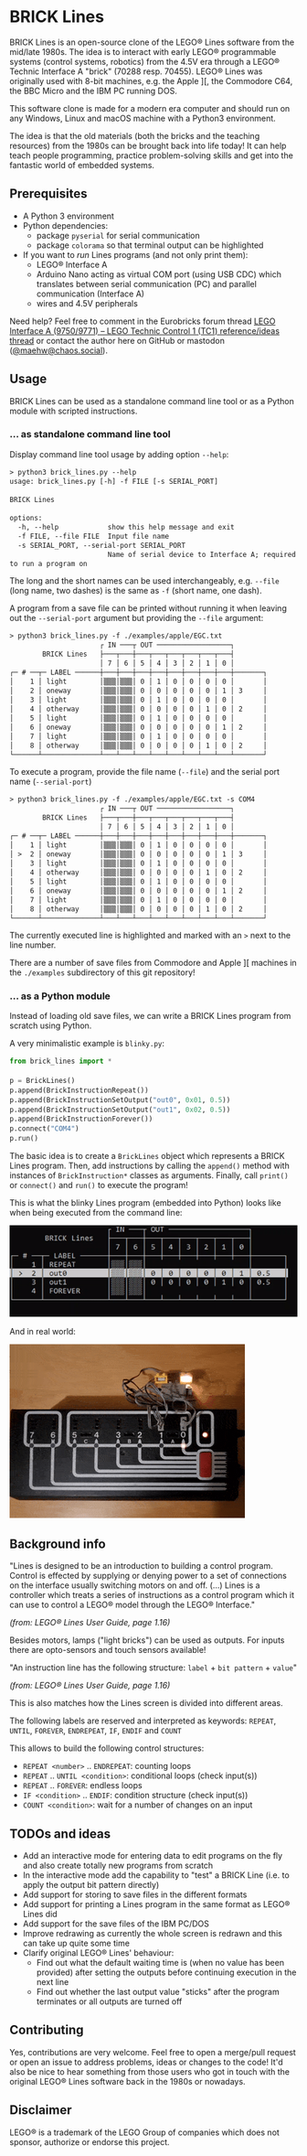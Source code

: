 # BRICK Lines

BRICK Lines is an open-source clone of the LEGO® Lines software from the mid/late 1980s. The idea is to interact with early LEGO® programmable systems (control systems, robotics) from the 4.5V era through a LEGO® Technic Interface A "brick" (70288 resp. 70455). LEGO® Lines was originally used with 8-bit machines, e.g. the Apple ][, the Commodore C64, the BBC Micro and the IBM PC running DOS.

This software clone is made for a modern era computer and should run on any Windows, Linux and macOS machine with a Python3 environment.

The idea is that the old materials (both the bricks and the teaching resources) from the 1980s can be brought back into life today! It can help teach people programming, practice problem-solving skills and get into the fantastic world of embedded systems.

## Prerequisites

* A Python 3 environment
* Python dependencies:
  * package `pyserial` for serial communication
  * package `colorama` so that terminal output can be highlighted
* If you want to _run_ Lines programs (and not only print them):
  * LEGO® Interface A
  * Arduino Nano acting as virtual COM port (using USB CDC) which translates between serial communication (PC) and parallel communication (Interface A)
  * wires and 4.5V peripherals

Need help? Feel free to comment in the Eurobricks forum thread [LEGO Interface A (9750/9771) – LEGO Technic Control 1 (TC1) reference/ideas thread](https://www.eurobricks.com/forum/index.php?/forums/topic/192941-lego-interface-a-97509771-%E2%80%93-lego-technic-control-1-tc1-referenceideas-thread) or contact the author here on GitHub or mastodon ([@maehw@chaos.social](https://chaos.social/@maehw)).

## Usage

BRICK Lines can be used as a standalone command line tool or as a Python module with scripted instructions.

### ... as standalone command line tool

Display command line tool usage by adding option `--help`:

```commandline
> python3 brick_lines.py --help
usage: brick_lines.py [-h] -f FILE [-s SERIAL_PORT]

BRICK Lines

options:
  -h, --help            show this help message and exit
  -f FILE, --file FILE  Input file name
  -s SERIAL_PORT, --serial-port SERIAL_PORT
                        Name of serial device to Interface A; required to run a program on
```

The long and the short names can be used interchangeably, e.g. `--file` (long name, two dashes) is the same as `-f` (short name, one dash).

A program from a save file can be printed without running it when leaving out the `--serial-port` argument but providing the `--file` argument:

```commandline
> python3 brick_lines.py -f ./examples/apple/EGC.txt
                      ┌ IN ───┬ OUT ──────────────────┐
        BRICK Lines   ├───┬───┼───┬───┬───┬───┬───┬───┤
                      │ 7 │ 6 │ 5 │ 4 │ 3 │ 2 │ 1 │ 0 │
┌─ # ──┬─ LABEL ──────┼───┼───┼───┼───┼───┼───┼───┼───┼───────┐
│    1 │ light        │▒▒▒│▒▒▒│ 0 │ 1 │ 0 │ 0 │ 0 │ 0 │       │
│    2 │ oneway       │▒▒▒│▒▒▒│ 0 │ 0 │ 0 │ 0 │ 0 │ 1 │ 3     │
│    3 │ light        │▒▒▒│▒▒▒│ 0 │ 1 │ 0 │ 0 │ 0 │ 0 │       │
│    4 │ otherway     │▒▒▒│▒▒▒│ 0 │ 0 │ 0 │ 0 │ 1 │ 0 │ 2     │
│    5 │ light        │▒▒▒│▒▒▒│ 0 │ 1 │ 0 │ 0 │ 0 │ 0 │       │
│    6 │ oneway       │▒▒▒│▒▒▒│ 0 │ 0 │ 0 │ 0 │ 0 │ 1 │ 2     │
│    7 │ light        │▒▒▒│▒▒▒│ 0 │ 1 │ 0 │ 0 │ 0 │ 0 │       │
│    8 │ otherway     │▒▒▒│▒▒▒│ 0 │ 0 │ 0 │ 0 │ 1 │ 0 │ 2     │
└──────┴──────────────┴───┴───┴───┴───┴───┴───┴───┴───┴───────┘
```

To execute a program, provide the file name (`--file`) and the serial port name (`--serial-port`)

```commandline
> python3 brick_lines.py -f ./examples/apple/EGC.txt -s COM4
                      ┌ IN ───┬ OUT ──────────────────┐
        BRICK Lines   ├───┬───┼───┬───┬───┬───┬───┬───┤
                      │ 7 │ 6 │ 5 │ 4 │ 3 │ 2 │ 1 │ 0 │
┌─ # ──┬─ LABEL ──────┼───┼───┼───┼───┼───┼───┼───┼───┼───────┐
│    1 │ light        │▒▒▒│▒▒▒│ 0 │ 1 │ 0 │ 0 │ 0 │ 0 │       │
│ >  2 │ oneway       │▒▒▒│▒▒▒│ 0 │ 0 │ 0 │ 0 │ 0 │ 1 │ 3     │
│    3 │ light        │▒▒▒│▒▒▒│ 0 │ 1 │ 0 │ 0 │ 0 │ 0 │       │
│    4 │ otherway     │▒▒▒│▒▒▒│ 0 │ 0 │ 0 │ 0 │ 1 │ 0 │ 2     │
│    5 │ light        │▒▒▒│▒▒▒│ 0 │ 1 │ 0 │ 0 │ 0 │ 0 │       │
│    6 │ oneway       │▒▒▒│▒▒▒│ 0 │ 0 │ 0 │ 0 │ 0 │ 1 │ 2     │
│    7 │ light        │▒▒▒│▒▒▒│ 0 │ 1 │ 0 │ 0 │ 0 │ 0 │       │
│    8 │ otherway     │▒▒▒│▒▒▒│ 0 │ 0 │ 0 │ 0 │ 1 │ 0 │ 2     │
└──────┴──────────────┴───┴───┴───┴───┴───┴───┴───┴───┴───────┘
```

The currently executed line is highlighted and marked with an `>` next to the line number.

There are a number of save files from Commodore and Apple ][ machines in the `./examples` subdirectory of this git repository!

### ... as a Python module

Instead of loading old save files, we can write a BRICK Lines program from scratch using Python.

A very minimalistic example is `blinky.py`:

```python
from brick_lines import *

p = BrickLines()
p.append(BrickInstructionRepeat())
p.append(BrickInstructionSetOutput("out0", 0x01, 0.5))
p.append(BrickInstructionSetOutput("out1", 0x02, 0.5))
p.append(BrickInstructionForever())
p.connect("COM4")
p.run()
```

The basic idea is to create a `BrickLines` object which represents a BRICK Lines program. Then, add instructions by calling the `append()` method with instances of `BrickInstruction*` classes as arguments. Finally, call `print()` or `connect()` and `run()` to execute the program!

This is what the blinky Lines program (embedded into Python) looks like when being executed from the command line:

![Blinky program as GIF animation](./doc/blinky.gif)

And in real world:

![Animation of the hardware running blinky](./doc/blinky_hw.gif)

## Background info

"Lines is designed to be an introduction to building a control program. Control is effected by supplying or denying power to a set of connections on the interface usually switching motors on and off. (...) Lines is a controller which treats a series of instructions as a control program which it can use to control a LEGO® model through the LEGO® Interface."

_(from: LEGO® Lines User Guide, page 1.16)_

Besides motors, lamps ("light bricks") can be used as outputs. For inputs there are opto-sensors and touch sensors available!


"An instruction line has the following structure:
`label` + `bit pattern` + `value`"

_(from: LEGO® Lines User Guide, page 1.16)_

This is also matches how the Lines screen is divided into different areas.

The following labels are reserved and interpreted as keywords: `REPEAT`, `UNTIL`, `FOREVER`, `ENDREPEAT`, `IF`, `ENDIF` and `COUNT`

This allows to build the following control structures:

* `REPEAT <number>` .. `ENDREPEAT`: counting loops
* `REPEAT` .. `UNTIL <condition>`: conditional loops (check input(s))
* `REPEAT` .. `FOREVER`: endless loops
* `IF <condition>` .. `ENDIF`: condition structure (check input(s))
* `COUNT <condition>`: wait for a number of changes on an input

## TODOs and ideas

* Add an interactive mode for entering data to edit programs on the fly and also create totally new programs from scratch
* In the interactive mode add the capability to "test" a BRICK Line (i.e. to apply the output bit pattern directly)
* Add support for storing to save files in the different formats
* Add support for printing a Lines program in the same format as LEGO® Lines did
* Add support for the save files of the IBM PC/DOS
* Improve redrawing as currently the whole screen is redrawn and this can take up quite some time
* Clarify original LEGO® Lines' behaviour:
  * Find out what the default waiting time is (when no value has been provided) after setting the outputs before continuing execution in the next line
  * Find out whether the last output value "sticks" after the program terminates or all outputs are turned off

## Contributing

Yes, contributions are very welcome. Feel free to open a merge/pull request or open an issue to address problems, ideas or changes to the code! It'd also be nice to hear something from those users who got in touch with the original LEGO® Lines software back in the 1980s or nowadays.

## Disclaimer

LEGO® is a trademark of the LEGO Group of companies which does not sponsor, authorize or endorse this project.
